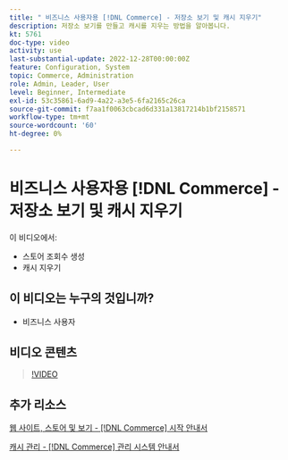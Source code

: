 ```yaml
---
title: " 비즈니스 사용자용 [!DNL Commerce] - 저장소 보기 및 캐시 지우기"
description: 저장소 보기를 만들고 캐시를 지우는 방법을 알아봅니다.
kt: 5761
doc-type: video
activity: use
last-substantial-update: 2022-12-28T00:00:00Z
feature: Configuration, System
topic: Commerce, Administration
role: Admin, Leader, User
level: Beginner, Intermediate
exl-id: 53c35861-6ad9-4a22-a3e5-6fa2165c26ca
source-git-commit: f7aa1f0063cbcad6d331a13817214b1bf2158571
workflow-type: tm+mt
source-wordcount: '60'
ht-degree: 0%

---
```


# 비즈니스 사용자용 [!DNL Commerce] - 저장소 보기 및 캐시 지우기

이 비디오에서:

- 스토어 조회수 생성
- 캐시 지우기

## 이 비디오는 누구의 것입니까?

- 비즈니스 사용자

## 비디오 콘텐츠

>[!VIDEO](https://video.tv.adobe.com/v/35946?quality=12&learn=on)

## 추가 리소스

[웹 사이트, 스토어 및 보기 - [!DNL Commerce] 시작 안내서](https://experienceleague.adobe.com/docs/commerce-admin/start/setup/websites-stores-views.html)

[캐시 관리 - [!DNL Commerce] 관리 시스템 안내서](https://experienceleague.adobe.com/docs/commerce-admin/systems/tools/cache-management.html)
